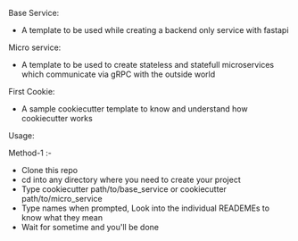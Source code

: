 Base Service:
 - A template to be used while creating a backend only service with fastapi

Micro service:
 - A template to be used to create stateless and statefull microservices which communicate via gRPC with the outside world

First Cookie:
 - A sample cookiecutter template to know and understand how cookiecutter works

Usage:

Method-1 :-
 
  - Clone this repo
  - cd into any directory where you need to create your project
  - Type cookiecutter path/to/base_service or cookiecutter path/to/micro_service
  - Type names when prompted, Look into the individual READEMEs to know what they mean
  - Wait for sometime and you'll be done

